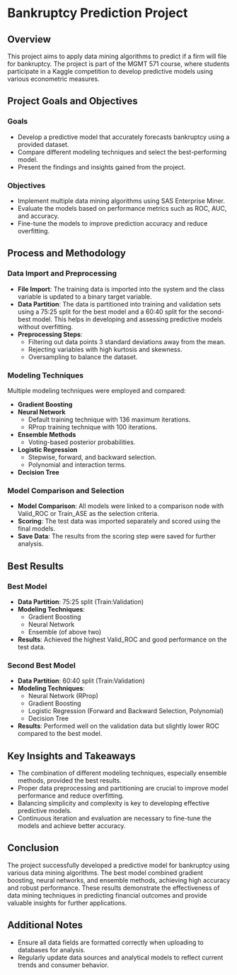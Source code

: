 # Bankruptcy Prediction Project

## Overview

This project aims to apply data mining algorithms to predict if a firm will file for bankruptcy. The project is part of the MGMT 571 course, where students participate in a Kaggle competition to develop predictive models using various econometric measures.

## Project Goals and Objectives

### Goals
- Develop a predictive model that accurately forecasts bankruptcy using a provided dataset.
- Compare different modeling techniques and select the best-performing model.
- Present the findings and insights gained from the project.

### Objectives
- Implement multiple data mining algorithms using SAS Enterprise Miner.
- Evaluate the models based on performance metrics such as ROC, AUC, and accuracy.
- Fine-tune the models to improve prediction accuracy and reduce overfitting.

## Process and Methodology

### Data Import and Preprocessing
- **File Import**: The training data is imported into the system and the class variable is updated to a binary target variable.
- **Data Partition**: The data is partitioned into training and validation sets using a 75:25 split for the best model and a 60:40 split for the second-best model. This helps in developing and assessing predictive models without overfitting.
- **Preprocessing Steps**:
  - Filtering out data points 3 standard deviations away from the mean.
  - Rejecting variables with high kurtosis and skewness.
  - Oversampling to balance the dataset.

### Modeling Techniques
Multiple modeling techniques were employed and compared:
- **Gradient Boosting**
- **Neural Network**
  - Default training technique with 136 maximum iterations.
  - RProp training technique with 100 iterations.
- **Ensemble Methods**
  - Voting-based posterior probabilities.
- **Logistic Regression**
  - Stepwise, forward, and backward selection.
  - Polynomial and interaction terms.
- **Decision Tree**

### Model Comparison and Selection
- **Model Comparison**: All models were linked to a comparison node with Valid_ROC or Train_ASE as the selection criteria.
- **Scoring**: The test data was imported separately and scored using the final models.
- **Save Data**: The results from the scoring step were saved for further analysis.

## Best Results

### Best Model
- **Data Partition**: 75:25 split (Train:Validation)
- **Modeling Techniques**:
  - Gradient Boosting
  - Neural Network
  - Ensemble (of above two)
- **Results**: Achieved the highest Valid_ROC and good performance on the test data.

### Second Best Model
- **Data Partition**: 60:40 split (Train:Validation)
- **Modeling Techniques**:
  - Neural Network (RProp)
  - Gradient Boosting
  - Logistic Regression (Forward and Backward Selection, Polynomial)
  - Decision Tree
- **Results**: Performed well on the validation data but slightly lower ROC compared to the best model.

## Key Insights and Takeaways

- The combination of different modeling techniques, especially ensemble methods, provided the best results.
- Proper data preprocessing and partitioning are crucial to improve model performance and reduce overfitting.
- Balancing simplicity and complexity is key to developing effective predictive models.
- Continuous iteration and evaluation are necessary to fine-tune the models and achieve better accuracy.

## Conclusion

The project successfully developed a predictive model for bankruptcy using various data mining algorithms. The best model combined gradient boosting, neural networks, and ensemble methods, achieving high accuracy and robust performance. These results demonstrate the effectiveness of data mining techniques in predicting financial outcomes and provide valuable insights for further applications.

## Additional Notes
- Ensure all data fields are formatted correctly when uploading to databases for analysis.
- Regularly update data sources and analytical models to reflect current trends and consumer behavior.
